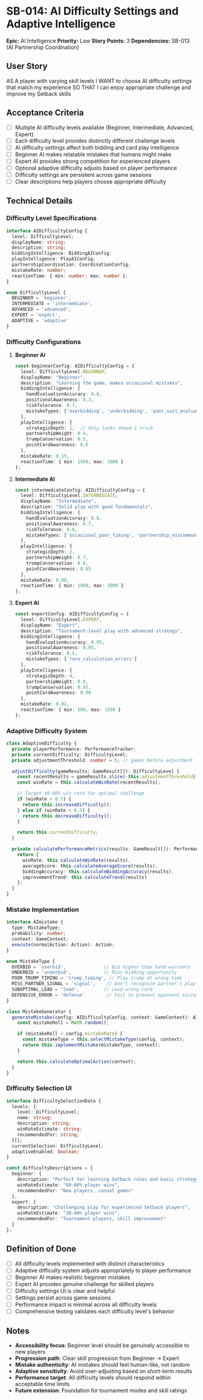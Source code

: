 # SB-014: AI Difficulty Settings and Adaptive Intelligence

**Epic:** AI Intelligence
**Priority:** Low
**Story Points:** 3
**Dependencies:** SB-013 (AI Partnership Coordination)

## User Story

AS A player with varying skill levels
I WANT to choose AI difficulty settings that match my experience
SO THAT I can enjoy appropriate challenge and improve my Setback skills

## Acceptance Criteria

- [ ] Multiple AI difficulty levels available (Beginner, Intermediate, Advanced, Expert)
- [ ] Each difficulty level provides distinctly different challenge levels
- [ ] AI difficulty settings affect both bidding and card play intelligence
- [ ] Beginner AI makes relatable mistakes that humans might make
- [ ] Expert AI provides strong competition for experienced players
- [ ] Optional adaptive difficulty adjusts based on player performance
- [ ] Difficulty settings are persistent across game sessions
- [ ] Clear descriptions help players choose appropriate difficulty

## Technical Details

### Difficulty Level Specifications

```typescript
interface AIDifficultyConfig {
  level: DifficultyLevel;
  displayName: string;
  description: string;
  biddingIntelligence: BiddingAIConfig;
  playIntelligence: PlayAIConfig;
  partnershipCoordination: CoordinationConfig;
  mistakeRate: number;
  reactionTime: { min: number; max: number };
}

enum DifficultyLevel {
  BEGINNER = 'beginner',
  INTERMEDIATE = 'intermediate',
  ADVANCED = 'advanced',
  EXPERT = 'expert',
  ADAPTIVE = 'adaptive'
}
```

### Difficulty Configurations

1. **Beginner AI**

   ```typescript
   const beginnerConfig: AIDifficultyConfig = {
     level: DifficultyLevel.BEGINNER,
     displayName: "Beginner",
     description: "Learning the game, makes occasional mistakes",
     biddingIntelligence: {
       handEvaluationAccuracy: 0.6,
       positionalAwareness: 0.3,
       riskTolerance: 0.7,
       mistakeTypes: ['overbidding', 'underbidding', 'poor_suit_evaluation']
     },
     playIntelligence: {
       strategicDepth: 1,  // Only looks ahead 1 trick
       partnershipWeight: 0.4,
       trumpConservation: 0.5,
       pointCardAwareness: 0.6
     },
     mistakeRate: 0.15,
     reactionTime: { min: 1500, max: 3000 }
   };
   ```

2. **Intermediate AI**

   ```typescript
   const intermediateConfig: AIDifficultyConfig = {
     level: DifficultyLevel.INTERMEDIATE,
     displayName: "Intermediate",
     description: "Solid play with good fundamentals",
     biddingIntelligence: {
       handEvaluationAccuracy: 0.8,
       positionalAwareness: 0.7,
       riskTolerance: 0.6,
       mistakeTypes: ['occasional_poor_timing', 'partnership_miscommunication']
     },
     playIntelligence: {
       strategicDepth: 2,
       partnershipWeight: 0.7,
       trumpConservation: 0.8,
       pointCardAwareness: 0.85
     },
     mistakeRate: 0.08,
     reactionTime: { min: 1000, max: 2000 }
   };
   ```

3. **Expert AI**

   ```typescript
   const expertConfig: AIDifficultyConfig = {
     level: DifficultyLevel.EXPERT,
     displayName: "Expert",
     description: "Tournament-level play with advanced strategy",
     biddingIntelligence: {
       handEvaluationAccuracy: 0.95,
       positionalAwareness: 0.95,
       riskTolerance: 0.5,
       mistakeTypes: ['rare_calculation_errors']
     },
     playIntelligence: {
       strategicDepth: 4,
       partnershipWeight: 0.9,
       trumpConservation: 0.95,
       pointCardAwareness: 0.98
     },
     mistakeRate: 0.02,
     reactionTime: { min: 500, max: 1500 }
   };
   ```

### Adaptive Difficulty System

```typescript
class AdaptiveDifficulty {
  private playerPerformance: PerformanceTracker;
  private currentDifficulty: DifficultyLevel;
  private adjustmentThreshold: number = 5; // games before adjustment

  adjustDifficulty(gameResults: GameResult[]): DifficultyLevel {
    const recentResults = gameResults.slice(-this.adjustmentThreshold);
    const winRate = this.calculateWinRate(recentResults);

    // Target 40-60% win rate for optimal challenge
    if (winRate > 0.7) {
      return this.increaseDifficulty();
    } else if (winRate < 0.3) {
      return this.decreaseDifficulty();
    }

    return this.currentDifficulty;
  }

  private calculatePerformanceMetrics(results: GameResult[]): PerformanceMetrics {
    return {
      winRate: this.calculateWinRate(results),
      averageScore: this.calculateAverageScore(results),
      biddingAccuracy: this.calculateBiddingAccuracy(results),
      improvementTrend: this.calculateTrend(results)
    };
  }
}
```

### Mistake Implementation

```typescript
interface AImistake {
  type: MistakeType;
  probability: number;
  context: GameContext;
  execute(normalAction: Action): Action;
}

enum MistakeType {
  OVERBID = 'overbid',              // Bid higher than hand warrants
  UNDERBID = 'underbid',            // Miss bidding opportunity
  POOR_TRUMP_TIMING = 'trump_timing', // Play trump at wrong time
  MISS_PARTNER_SIGNAL = 'signal',    // Don't recognize partner's play
  SUBOPTIMAL_LEAD = 'lead',         // Lead wrong card
  DEFENSIVE_ERROR = 'defense'        // Fail to prevent opponent success
}

class MistakeGenerator {
  generateMistake(config: AIDifficultyConfig, context: GameContext): AIAction {
    const mistakeRoll = Math.random();

    if (mistakeRoll < config.mistakeRate) {
      const mistakeType = this.selectMistakeType(config, context);
      return this.implementMistake(mistakeType, context);
    }

    return this.calculateOptimalAction(context);
  }
}
```

### Difficulty Selection UI

```typescript
interface DifficultySelectionData {
  levels: {
    level: DifficultyLevel;
    name: string;
    description: string;
    winRateEstimate: string;
    recommendedFor: string;
  }[];
  currentSelection: DifficultyLevel;
  adaptiveEnabled: boolean;
}

const difficultyDescriptions = {
  beginner: {
    description: "Perfect for learning Setback rules and basic strategy",
    winRateEstimate: "60-80% player wins",
    recommendedFor: "New players, casual games"
  },
  expert: {
    description: "Challenging play for experienced Setback players",
    winRateEstimate: "30-40% player wins",
    recommendedFor: "Tournament players, skill improvement"
  }
};
```

## Definition of Done

- [ ] All difficulty levels implemented with distinct characteristics
- [ ] Adaptive difficulty system adjusts appropriately to player performance
- [ ] Beginner AI makes realistic beginner mistakes
- [ ] Expert AI provides genuine challenge for skilled players
- [ ] Difficulty settings UI is clear and helpful
- [ ] Settings persist across game sessions
- [ ] Performance impact is minimal across all difficulty levels
- [ ] Comprehensive testing validates each difficulty level's behavior

## Notes

- **Accessibility focus**: Beginner level should be genuinely accessible to new players
- **Progression path**: Clear skill progression from Beginner → Expert
- **Mistake authenticity**: AI mistakes should feel human-like, not random
- **Adaptive sensitivity**: Avoid over-adjusting based on short-term results
- **Performance target**: All difficulty levels should respond within acceptable time limits
- **Future extension**: Foundation for tournament modes and skill ratings
